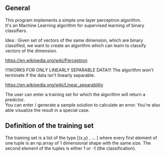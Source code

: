 ## General

This program implements a simple one layer perceptron algorithm.                    
It's an Machine Learning algorithm for supervised learning of binary classifiers.

Idea : Given set of vectors of the same dimension, which are binary classified, we want to create an algorithm
which can learn to classify vectors of the dimension.

https://en.wikipedia.org/wiki/Perceptron

!!!WORKS FOR ONLY LINEARLY SEPARABLE DATA!!!
The algorithm won't terminate if the data isn't linearly separable.

https://en.wikipedia.org/wiki/Linear_separability

The user can enter a training set for which the algorithm will return a predictor.    
You can enter / generate a sample solution to calculate an error.
You're also able visualize the result in a special case.

## Definition of the training set
The training set is a list of the type [(x,y) , ... ] where every first element of one tuple is an np.array of 1 dimensional shape with the same size.
The second element of the tuples is either 1 or -1 (the classification).










